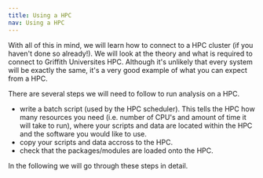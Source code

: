 ```yaml
---
title: Using a HPC
nav: Using a HPC
---
```


With all of this in mind, we will learn how to connect to a HPC cluster (if you haven't done so already!). 
We will look at the theory and what is required to connect to Griffith Universites HPC.
Although it's unlikely that every system will be exactly the same, 
it's a very good example of what you can expect from a HPC.


There are several steps we will need to follow to run analysis on a HPC. 
* write a batch script (used by the HPC scheduler). This tells the HPC how many resources you need (i.e. number of CPU's and amount of time it will take to run), where your scripts and data are located within the HPC and the software you would like to use. 
* copy your scripts and data accross to the HPC.
* check that the packages/modules are loaded onto the HPC. 

In the following we will go through these steps in detail.
